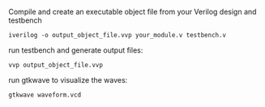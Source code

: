 Compile and create an executable object file from your Verilog design and testbench

	iverilog -o output_object_file.vvp your_module.v testbench.v

run testbench and generate output files:

	vvp output_object_file.vvp

run gtkwave to visualize the waves:
	
	gtkwave waveform.vcd

